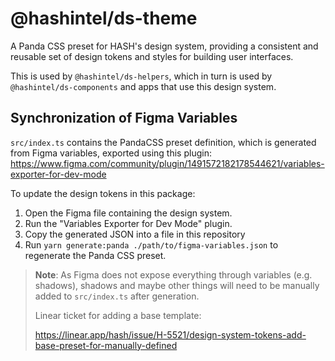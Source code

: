 # @hashintel/ds-theme

A Panda CSS preset for HASH's design system, providing a consistent and reusable set of design tokens and styles for building user interfaces.

This is used by `@hashintel/ds-helpers`, which in turn is used by `@hashintel/ds-components` and apps that use this design system.

## Synchronization of Figma Variables

`src/index.ts` contains the PandaCSS preset definition, which is generated from Figma variables, exported using this plugin: https://www.figma.com/community/plugin/1491572182178544621/variables-exporter-for-dev-mode

To update the design tokens in this package:

1. Open the Figma file containing the design system.
2. Run the "Variables Exporter for Dev Mode" plugin.
3. Copy the generated JSON into a file in this repository
4. Run `yarn generate:panda ./path/to/figma-variables.json` to regenerate the Panda CSS preset.

> **Note**: As Figma does not expose everything through variables (e.g. shadows), shadows and maybe other things will need to be manually added to `src/index.ts` after generation.
>
> Linear ticket for adding a base template:
>
> https://linear.app/hash/issue/H-5521/design-system-tokens-add-base-preset-for-manually-defined
